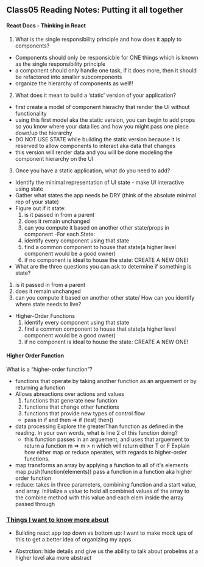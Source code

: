 ## Class05 Reading Notes: Putting it all together

#### React Docs - Thinking in React

1. What is the single responsibility principle and how does it apply to components?
- Components should only be responsicble for ONE things which is known as the single responsibility principle
- a component should only handle one task, if it does more, then it should be refactored into smaller subcomponents
- organize the hierarchy of components as well!!
2. What does it mean to build a ‘static’ version of your application?
- first create a model of component hierachy that render the UI without functionality
- using this first model aka the static version, you can begin to add props so you know where your data lies and how you might pass one piece down/up the hierarchy
- DO NOT USE STATE while building the static version because it is reserved to allow components to interact aka data that changes 
- this version will render data and you will be done modeling the component hierarchy on the UI
3. Once you have a static application, what do you need to add?
- Identify the minimal representation of UI state - make UI interactive using state
- Gather what states the app needs be DRY (think of the absolute minimal rep of your state)
- Figure out if it state:
  1. is it passed in from a parent
  2. does it remain unchanged
  3. can you compute it based on another other state/props in component
-For each State:
  1. identify every component using that state
  2. find a common component to house that state(a higher level component would be a good owner)
  3. if no component is ideal to house the state: CREATE A NEW ONE!
- What are the three questions you can ask to determine if something is state?
 1. is it passed in from a parent
  2. does it remain unchanged
  3. can you compute it based on another other state/
How can you identify where state needs to live?
- Higher-Order Functions
  1. identify every component using that state
  2. find a common component to house that state(a higher level component would be a good owner)
  3. if no component is ideal to house the state: CREATE A NEW ONE!

#### Higher Order Function
What is a “higher-order function”?
- functions that operate by taking another function as an arguement or by returning a function
- Allows abreactions over actions and values
  1. functions that generate new function
  2. functions that change other functions
  3. functions that provide new types of control flow
    - pass in if and then => if (test) then()
- data processing 
Explore the greaterThan function as defined in the reading. In your own words, what is line 2 of this function doing?
  - this function passes in an arguement, and uses that arguement to return a function m => m > n which will return either T or F
Explain how either map or reduce operates, with regards to higher-order functions.
- map transforms an array by applying a function to all of it's elements map.push(function(elements)) pass a function in a function aka higher order function
- reduce: takes in three parameters, combining function and a start value, and array. Initialize a value to hold all combined values of the array to the combine method with this value and each elem inside the array passed through

### [Things I want to know more about](https://eloquentjavascript.net/05_higher_order.html#h_xxCc98lOBK)
- Building react app top down vs bottom up: I want to make mock ups of this to get a better idea of organizing my apps

- Abstrction: hide details and give us the ability to talk about probelms at a higher level aka more abstract 
